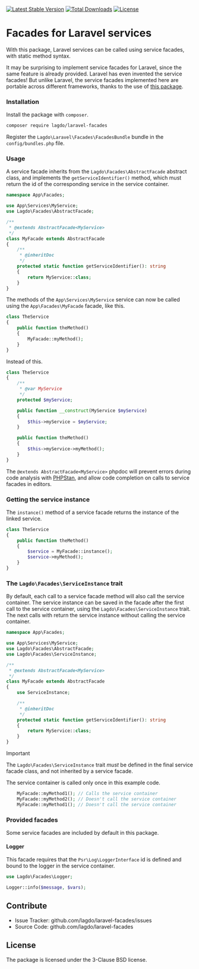 <!-- [![Build Status](https://github.com/lagdo/laravel-facades/actions/workflows/test.yml/badge.svg?branch=main)](https://github.com/lagdo/laravel-facades/actions)
[![Scrutinizer Code Quality](https://scrutinizer-ci.com/g/lagdo/laravel-facades/badges/quality-score.png?b=main)](https://scrutinizer-ci.com/g/lagdo/laravel-facades/?branch=main)
[![StyleCI](https://styleci.io/repos/418488513/shield?branch=main)](https://styleci.io/repos/418488513)
[![codecov](https://codecov.io/gh/lagdo/laravel-facades/branch/main/graph/badge.svg?token=HERKC60CC1)](https://codecov.io/gh/lagdo/laravel-facades) -->

[![Latest Stable Version](https://poser.pugx.org/lagdo/laravel-facades/v/stable)](https://packagist.org/packages/lagdo/laravel-facades)
[![Total Downloads](https://poser.pugx.org/lagdo/laravel-facades/downloads)](https://packagist.org/packages/lagdo/laravel-facades)
[![License](https://poser.pugx.org/lagdo/laravel-facades/license)](https://packagist.org/packages/lagdo/laravel-facades)

Facades for Laravel services
============================

With this package, Laravel services can be called using service facades, with static method syntax.

It may be surprising to implement service facades for Laravel, since the same feature is already provided. Laravel has even invented the service facades!
But unlike Laravel, the service facades implemented here are portable across different frameworks, thanks to the use of [this package](https://github.com/lagdo/facades).

### Installation

Install the package with `composer`.

```bash
composer require lagdo/laravel-facades
```

Register the `Lagdo\Laravel\Facades\FacadesBundle` bundle in the `config/bundles.php` file.

### Usage

A service facade inherits from the `Lagdo\Facades\AbstractFacade` abstract class, and implements the `getServiceIdentifier()` method, which must return the id of the corresponding service in the service container.

```php
namespace App\Facades;

use App\Services\MyService;
use Lagdo\Facades\AbstractFacade;

/**
 * @extends AbstractFacade<MyService>
 */
class MyFacade extends AbstractFacade
{
    /**
     * @inheritDoc
     */
    protected static function getServiceIdentifier(): string
    {
        return MyService::class;
    }
}
```

The methods of the `App\Services\MyService` service can now be called using the `App\Facades\MyFacade` facade, like this.

```php
class TheService
{
    public function theMethod()
    {
        MyFacade::myMethod();
    }
}
```

Instead of this.

```php
class TheService
{
    /**
     * @var MyService
     */
    protected $myService;

    public function __construct(MyService $myService)
    {
        $this->myService = $myService;
    }

    public function theMethod()
    {
        $this->myService->myMethod();
    }
}
```

The `@extends AbstractFacade<MyService>` phpdoc will prevent errors during code analysis with [PHPStan](https://phpstan.org/), and allow code completion on calls to service facades in editors.

### Getting the service instance

The `instance()` method of a service facade returns the instance of the linked service.

```php
class TheService
{
    public function theMethod()
    {
        $service = MyFacade::instance();
        $service->myMethod();
    }
}
```

### The `Lagdo\Facades\ServiceInstance` trait

By default, each call to a service facade method will also call the service container.
The service instance can be saved in the facade after the first call to the service container, using the `Lagdo\Facades\ServiceInstance` trait.
The next calls with return the service instance without calling the service container.

```php
namespace App\Facades;

use App\Services\MyService;
use Lagdo\Facades\AbstractFacade;
use Lagdo\Facades\ServiceInstance;

/**
 * @extends AbstractFacade<MyService>
 */
class MyFacade extends AbstractFacade
{
    use ServiceInstance;

    /**
     * @inheritDoc
     */
    protected static function getServiceIdentifier(): string
    {
        return MyService::class;
    }
}
```

> [!IMPORTANT]
> The `Lagdo\Facades\ServiceInstance` trait *must* be defined in the final service facade class, and not inherited by a service facade.

The service container is called only once in this example code.

```php
    MyFacade::myMethod1(); // Calls the service container
    MyFacade::myMethod2(); // Doesn't call the service container
    MyFacade::myMethod1(); // Doesn't call the service container
```

### Provided facades

Some service facades are included by default in this package.

#### Logger

This facade requires that the `Psr\Log\LoggerInterface` id is defined and bound to the logger in the service container.

```php
use Lagdo\Facades\Logger;

Logger::info($message, $vars);
```

Contribute
----------

- Issue Tracker: github.com/lagdo/laravel-facades/issues
- Source Code: github.com/lagdo/laravel-facades

License
-------

The package is licensed under the 3-Clause BSD license.
